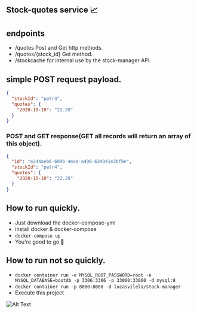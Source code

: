 ## Stock-quotes service :chart_with_upwards_trend:

## endpoints
- /quotes Post and Get http methods.
- /quotes/{stock_id} Get method.
- /stockcache for internal use by the stock-manager API.

## simple POST request payload.
```json
{
  "stockId": "petr4",
  "quotes": {
    "2020-10-10": "22.20"
  }
}
```

### POST and GET response(GET all records will return an array of this object).
```json
{
  "id": "e244aeb6-699b-4ead-a498-634941e3bf8e",
  "stockId": "petr4",
  "quotes": {
    "2020-10-10": "22.20"
  }
}
```

## How to run quickly.
* Just download the docker-compose-yml
* install docker & docker-compose
* ```docker-compose up```
* You're good to go :rocket:

## How to run not so quickly.

* ```docker container run -e MYSQL_ROOT_PASSWORD=root -e MYSQL_DATABASE=bootdb -p 3306:3306 -p 33060:33060 -d mysql:8```
* ```docker container run -p 8080:8080 -d lucasvilela/stock-manager```
* Execute this project

![Alt Text](https://media3.giphy.com/media/3o7abB06u9bNzA8lu8/200.gif)